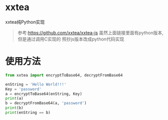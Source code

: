 # xxtea
xxtea纯Python实现

> 参考:https://github.com/xxtea/xxtea-js
> 虽然上面链接里面有python版本,但是通过调用C实现的
> 照抄js版本改成python代码实现

# 使用方法
```Python
from xxtea import encryptToBase64, decryptFromBase64

enString = 'Hello World!!!'
Key = 'password'
a = encryptToBase64(enString, Key)
print(a)
b = decryptFromBase64(a, 'password')
print(b)
print(enString == b)
```
